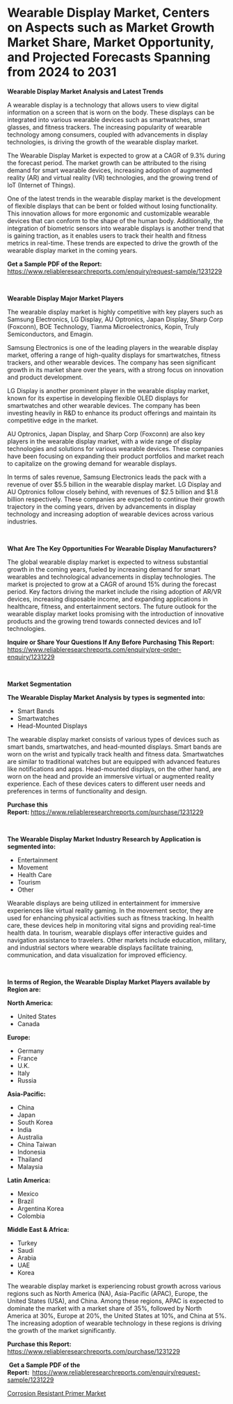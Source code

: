 <p><h1>Wearable Display Market, Centers on Aspects such as Market Growth Market Share, Market Opportunity, and Projected Forecasts Spanning from 2024 to 2031</h1></p><p><strong>Wearable Display Market Analysis and Latest Trends</strong></p>
<p><p>A wearable display is a technology that allows users to view digital information on a screen that is worn on the body. These displays can be integrated into various wearable devices such as smartwatches, smart glasses, and fitness trackers. The increasing popularity of wearable technology among consumers, coupled with advancements in display technologies, is driving the growth of the wearable display market.</p><p>The Wearable Display Market is expected to grow at a CAGR of 9.3% during the forecast period. The market growth can be attributed to the rising demand for smart wearable devices, increasing adoption of augmented reality (AR) and virtual reality (VR) technologies, and the growing trend of IoT (Internet of Things).</p><p>One of the latest trends in the wearable display market is the development of flexible displays that can be bent or folded without losing functionality. This innovation allows for more ergonomic and customizable wearable devices that can conform to the shape of the human body. Additionally, the integration of biometric sensors into wearable displays is another trend that is gaining traction, as it enables users to track their health and fitness metrics in real-time. These trends are expected to drive the growth of the wearable display market in the coming years.</p></p>
<p><strong>Get a Sample PDF of the Report:&nbsp;</strong> <a href="https://www.reliableresearchreports.com/enquiry/request-sample/1231229">https://www.reliableresearchreports.com/enquiry/request-sample/1231229</a></p>
<p>&nbsp;</p>
<p><strong>Wearable Display Major Market Players</strong></p>
<p><p>The wearable display market is highly competitive with key players such as Samsung Electronics, LG Display, AU Optronics, Japan Display, Sharp Corp (Foxconn), BOE Technology, Tianma Microelectronics, Kopin, Truly Semiconductors, and Emagin. </p><p>Samsung Electronics is one of the leading players in the wearable display market, offering a range of high-quality displays for smartwatches, fitness trackers, and other wearable devices. The company has seen significant growth in its market share over the years, with a strong focus on innovation and product development.</p><p>LG Display is another prominent player in the wearable display market, known for its expertise in developing flexible OLED displays for smartwatches and other wearable devices. The company has been investing heavily in R&D to enhance its product offerings and maintain its competitive edge in the market.</p><p>AU Optronics, Japan Display, and Sharp Corp (Foxconn) are also key players in the wearable display market, with a wide range of display technologies and solutions for various wearable devices. These companies have been focusing on expanding their product portfolios and market reach to capitalize on the growing demand for wearable displays.</p><p>In terms of sales revenue, Samsung Electronics leads the pack with a revenue of over $5.5 billion in the wearable display market. LG Display and AU Optronics follow closely behind, with revenues of $2.5 billion and $1.8 billion respectively. These companies are expected to continue their growth trajectory in the coming years, driven by advancements in display technology and increasing adoption of wearable devices across various industries.</p></p>
<p>&nbsp;</p>
<p><strong>What Are The Key Opportunities For Wearable Display Manufacturers?</strong></p>
<p><p>The global wearable display market is expected to witness substantial growth in the coming years, fueled by increasing demand for smart wearables and technological advancements in display technologies. The market is projected to grow at a CAGR of around 15% during the forecast period. Key factors driving the market include the rising adoption of AR/VR devices, increasing disposable income, and expanding applications in healthcare, fitness, and entertainment sectors. The future outlook for the wearable display market looks promising with the introduction of innovative products and the growing trend towards connected devices and IoT technologies.</p></p>
<p><strong>Inquire or Share Your Questions If Any Before Purchasing This Report:</strong> <a href="https://www.reliableresearchreports.com/enquiry/pre-order-enquiry/1231229">https://www.reliableresearchreports.com/enquiry/pre-order-enquiry/1231229</a></p>
<p>&nbsp;</p>
<p><strong>Market Segmentation</strong></p>
<p><strong>The Wearable Display Market Analysis by types is segmented into:</strong></p>
<p><ul><li>Smart Bands</li><li>Smartwatches</li><li>Head-Mounted Displays</li></ul></p>
<p><p>The wearable display market consists of various types of devices such as smart bands, smartwatches, and head-mounted displays. Smart bands are worn on the wrist and typically track health and fitness data. Smartwatches are similar to traditional watches but are equipped with advanced features like notifications and apps. Head-mounted displays, on the other hand, are worn on the head and provide an immersive virtual or augmented reality experience. Each of these devices caters to different user needs and preferences in terms of functionality and design.</p></p>
<p><strong>Purchase this Report:&nbsp;</strong><a href="https://www.reliableresearchreports.com/purchase/1231229">https://www.reliableresearchreports.com/purchase/1231229</a></p>
<p>&nbsp;</p>
<p><strong>The Wearable Display Market Industry Research by Application is segmented into:</strong></p>
<p><ul><li>Entertainment</li><li>Movement</li><li>Health Care</li><li>Tourism</li><li>Other</li></ul></p>
<p><p>Wearable displays are being utilized in entertainment for immersive experiences like virtual reality gaming. In the movement sector, they are used for enhancing physical activities such as fitness tracking. In health care, these devices help in monitoring vital signs and providing real-time health data. In tourism, wearable displays offer interactive guides and navigation assistance to travelers. Other markets include education, military, and industrial sectors where wearable displays facilitate training, communication, and data visualization for improved efficiency.</p></p>
<p>&nbsp;</p>
<p><strong>In terms of Region, the Wearable Display Market Players available by Region are:</strong></p>
<p>
    <p> <strong> North America: </strong>
        <ul>
            <li>United States</li>
            <li>Canada</li>
        </ul>
        </p> 
    <p> <strong> Europe: </strong>
        <ul>
            <li>Germany</li>
            <li>France</li>
            <li>U.K.</li>
            <li>Italy</li>
            <li>Russia</li>
        </ul>
        </p> 
    <p> <strong> Asia-Pacific: </strong>
        <ul>
            <li>China</li>
            <li>Japan</li>
            <li>South Korea</li>
            <li>India</li>
            <li>Australia</li>
            <li>China Taiwan</li>
            <li>Indonesia</li>
            <li>Thailand</li>
            <li>Malaysia</li>
        </ul>
        </p> 
    <p> <strong> Latin America: </strong>
        <ul>
            <li>Mexico</li>
            <li>Brazil</li>
            <li>Argentina Korea</li>
            <li>Colombia</li>
        </ul>
        </p> 
    <p> <strong> Middle East & Africa: </strong>
        <ul>
            <li>Turkey</li>
            <li>Saudi</li>
            <li>Arabia</li>
            <li>UAE</li>
            <li>Korea</li>
        </ul>
    </p>
    </p>
<p><p>The wearable display market is experiencing robust growth across various regions such as North America (NA), Asia-Pacific (APAC), Europe, the United States (USA), and China. Among these regions, APAC is expected to dominate the market with a market share of 35%, followed by North America at 30%, Europe at 20%, the United States at 10%, and China at 5%. The increasing adoption of wearable technology in these regions is driving the growth of the market significantly.</p></p>
<p><strong>Purchase this Report: </strong><a href="https://www.reliableresearchreports.com/purchase/1231229">https://www.reliableresearchreports.com/purchase/1231229</a></p>
<p>&nbsp;<strong>Get a Sample PDF of the Report:&nbsp;&nbsp;</strong><a href="https://www.reliableresearchreports.com/enquiry/request-sample/1231229">https://www.reliableresearchreports.com/enquiry/request-sample/1231229</a></p>
<p><strong></strong></p>
<p><p><a href="https://carnation-joke-41f.notion.site/Corrosion-Resistant-Primer-Market-Research-Report-The-Key-To-Successful-Business-Strategy-Forecaste-7f79415fb5f3480daa355f25ec8fe915">Corrosion Resistant Primer Market</a></p></p>